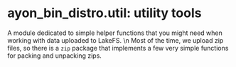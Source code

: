 # ayon_bin_distro.util: utility tools

A module dedicated to simple helper functions that you might need when working with data uploaded to LakeFS. \n 
Most of the time, we upload zip files, so there is a `zip` package that implements a few very simple functions for packing and unpacking zips.
